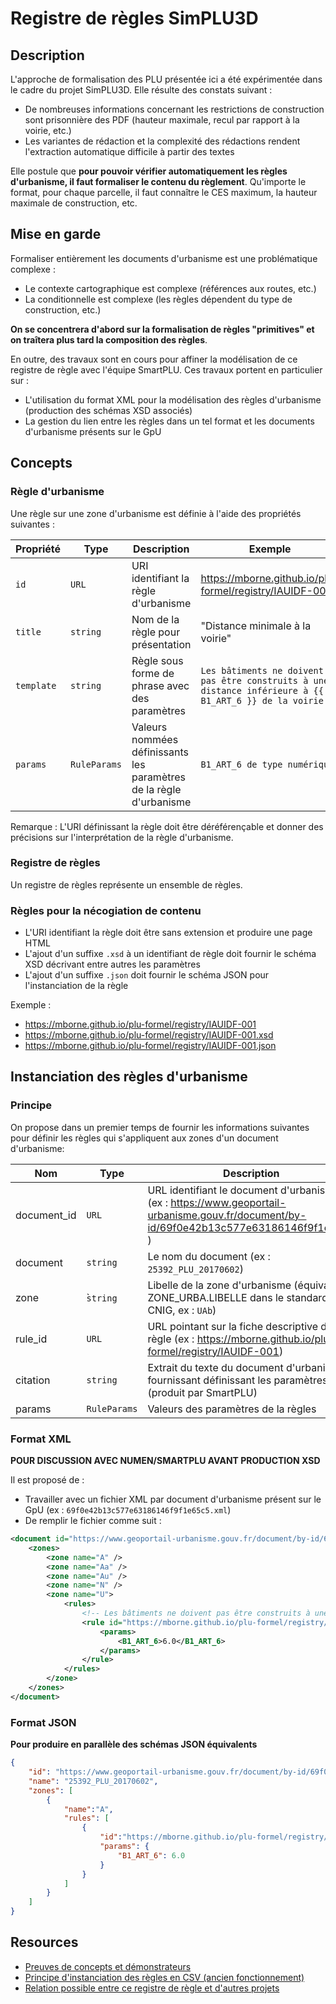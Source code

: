 # Registre de règles SimPLU3D

## Description

L'approche de formalisation des PLU présentée ici a été expérimentée dans le cadre du projet SimPLU3D. Elle résulte des constats suivant :

* De nombreuses informations concernant les restrictions de construction sont prisonnière des PDF (hauteur maximale, recul par rapport à la voirie, etc.)
* Les variantes de rédaction et la complexité des rédactions rendent l'extraction automatique difficile à partir des textes

Elle postule que **pour pouvoir vérifier automatiquement les règles d'urbanisme, il faut formaliser le contenu du règlement**. Qu'importe le format, pour chaque parcelle, il faut connaître le CES maximum, la hauteur maximale de construction, etc.

## Mise en garde

Formaliser entièrement les documents d'urbanisme est une problématique complexe :

* Le contexte cartographique est complexe (références aux routes, etc.)
* La conditionnelle est complexe (les règles dépendent du type de construction, etc.)

**On se concentrera d'abord sur la formalisation de règles "primitives" et on traîtera plus tard la composition des règles**.

En outre, des travaux sont en cours pour affiner la modélisation de ce registre de règle avec l'équipe SmartPLU. Ces travaux portent en particulier sur :

* L'utilisation du format XML pour la modélisation des règles d'urbanisme (production des schémas XSD associés)
* La gestion du lien entre les règles dans un tel format et les documents d'urbanisme présents sur le GpU


## Concepts

### Règle d'urbanisme

Une règle sur une zone d'urbanisme est définie à l'aide des propriétés suivantes :

| Propriété  | Type         | Description                                                         | Exemple                                                                                                 |
| ---------- | ------------ | ------------------------------------------------------------------- | ------------------------------------------------------------------------------------------------------- |
| `id`       | `URL`        | URI identifiant la règle d'urbanisme                                | https://mborne.github.io/plu-formel/registry/IAUIDF-001                                                 |
| `title`    | `string`     | Nom de la règle pour présentation                                   | "Distance minimale à la voirie"                                                                         |
| `template` | `string`     | Règle sous forme de phrase avec des paramètres                      | `Les bâtiments ne doivent pas être construits à une distance inférieure à {{ B1_ART_6 }} de la voirie.` |
| `params`   | `RuleParams` | Valeurs nommées définissants les paramètres de la règle d'urbanisme | `B1_ART_6 de type numérique`                                                                            |

Remarque : L'URI définissant la règle doit être déréférençable et donner des précisions sur l'interprétation de la règle d'urbanisme.

### Registre de règles

Un registre de règles représente un ensemble de règles.

### Règles pour la nécogiation de contenu

* L'URI identifiant la règle doit être sans extension et produire une page HTML
* L'ajout d'un suffixe `.xsd` à un identifiant de règle doit fournir le schéma XSD décrivant entre autres les paramètres
* L'ajout d'un suffixe `.json` doit fournir le schéma JSON pour l'instanciation de la règle

Exemple :

* https://mborne.github.io/plu-formel/registry/IAUIDF-001
* https://mborne.github.io/plu-formel/registry/IAUIDF-001.xsd
* https://mborne.github.io/plu-formel/registry/IAUIDF-001.json


## Instanciation des règles d'urbanisme

### Principe

On propose dans un premier temps de fournir les informations suivantes pour définir les règles qui s'appliquent aux zones d'un document d'urbanisme:

| Nom         | Type         | Description                                                                                                                              |
| ----------- | ------------ | ---------------------------------------------------------------------------------------------------------------------------------------- |
| document_id | `URL`        | URL identifiant le document d'urbanisme (ex : https://www.geoportail-urbanisme.gouv.fr/document/by-id/69f0e42b13c577e63186146f9f1e65c5 ) |
| document    | `string`     | Le nom du document (ex : `25392_PLU_20170602`)                                                                                           |
| zone        | ̀`string`    | Libelle de la zone d'urbanisme (équivalent à ZONE_URBA.LIBELLE dans le standard CNIG, ex : `UAb`)                                        |
| rule_id     | `URL`        | URL pointant sur la fiche descriptive de la règle (ex : https://mborne.github.io/plu-formel/registry/IAUIDF-001)                         |
| citation    | `string`     | Extrait du texte du document d'urbanisme fournissant définissant les paramètres (produit par SmartPLU)                                   |
| params      | `RuleParams` | Valeurs des paramètres de la règles                                                                                                      |

### Format XML

**POUR DISCUSSION AVEC NUMEN/SMARTPLU AVANT PRODUCTION XSD**

Il est proposé de :

* Travailler avec un fichier XML par document d'urbanisme présent sur le GpU (ex : `69f0e42b13c577e63186146f9f1e65c5.xml`)
* De remplir le fichier comme suit :

```xml
<document id="https://www.geoportail-urbanisme.gouv.fr/document/by-id/69f0e42b13c577e63186146f9f1e65c5" name="25392_PLU_20170602">
    <zones>
        <zone name="A" />
        <zone name="Aa" />
        <zone name="Au" />
        <zone name="N" />
        <zone name="U">
            <rules>
                <!-- Les bâtiments ne doivent pas être construits à une distance inférieure à 6.0 mètres de la voirie. -->
                <rule id="https://mborne.github.io/plu-formel/registry/IAUIDF-001">
                    <params>
                        <B1_ART_6>6.0</B1_ART_6>
                    </params>
                </rule>
            </rules>
        </zone>
    </zones>
</document>
```

### Format JSON

**Pour produire en parallèle des schémas JSON équivalents**

```json
{
    "id": "https://www.geoportail-urbanisme.gouv.fr/document/by-id/69f0e42b13c577e63186146f9f1e65c5",
    "name": "25392_PLU_20170602",
    "zones": [
        {
            "name":"A",
            "rules": [
                {
                    "id":"https://mborne.github.io/plu-formel/registry/IAUIDF-001",
                    "params": {
                        "B1_ART_6": 6.0
                    }
                }
            ]
        }
    ]
}
```

## Resources

* [Preuves de concepts et démonstrateurs](poc.md)
* [Principe d'instanciation des règles en CSV (ancien fonctionnement)](legacy-csv.md)
* [Relation possible entre ce registre de règle et d'autres projets](projects.md)
